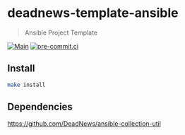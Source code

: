 # deadnews-template-ansible

> Ansible Project Template

[![Main](https://github.com/DeadNews/deadnews-template-ansible/actions/workflows/main.yml/badge.svg)](https://github.com/DeadNews/deadnews-template-ansible/actions/workflows/main.yml)
[![pre-commit.ci](https://results.pre-commit.ci/badge/github/DeadNews/deadnews-template-ansible/main.svg)](https://results.pre-commit.ci/latest/github/DeadNews/deadnews-template-ansible/main)

## Install

```sh
make install
```

## Dependencies

https://github.com/DeadNews/ansible-collection-util
